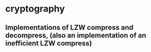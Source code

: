 # cryptography

## Implementations of LZW compress and decompress, (also an implementation of an inefficient LZW compress)
